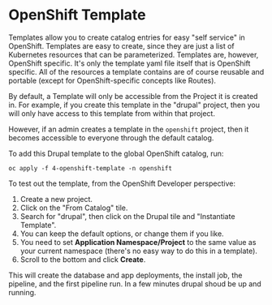 # OpenShift Template

Templates allow you to create catalog entries for easy "self service" in OpenShift.  Templates are easy to create, since they are just a list of Kubernetes resources that can be parameterized.  Templates are, however, OpenShift specific.  It's only the template yaml file itself that is OpenShift specific.  All of the resources a template contains are of course reusable and portable (except for OpenShift-specific concepts like Routes).

By default, a Template will only be accessible from the Project it is created in.  For example, if you create this template in the "drupal" project, then you will only have access to this template from within that project.

However, if an admin creates a template in the `openshift` project, then it becomes accessible to everyone through the default catalog.

To add this Drupal template to the global OpenShift catalog, run:

```
oc apply -f 4-openshift-template -n openshift
```

To test out the template, from the OpenShift Developer perspective:

1. Create a new project.
2. Click on the "From Catalog" tile.
3. Search for "drupal", then click on the Drupal tile and "Instantiate Template".
4. You can keep the default options, or change them if you like.
5. You need to set **Application Namespace/Project** to the same value as your current namespace (there's no easy way to do this in a template).
6. Scroll to the bottom and click **Create**.

This will create the database and app deployments, the install job, the pipeline, and the first pipeline run.  In a few minutes drupal shoud be up and running.

